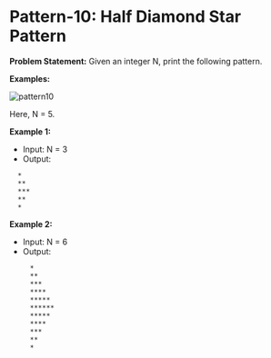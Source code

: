 # Pattern-10: Half Diamond Star Pattern

**Problem Statement:** Given an integer N, print the following pattern.

**Examples:**

![pattern10](https://github.com/user-attachments/assets/933576db-8690-4f35-a96b-77a4efe0d115)

Here, N = 5.

**Example 1:**
- Input: N = 3
- Output:
```
  *  
  **
  ***  
  **
  *     
```

**Example 2:**
- Input: N = 6
- Output:
```
     *
     **
     *** 
     ****
     *****
     ******  
     *****
     ****
     ***    
     **
     *
```







